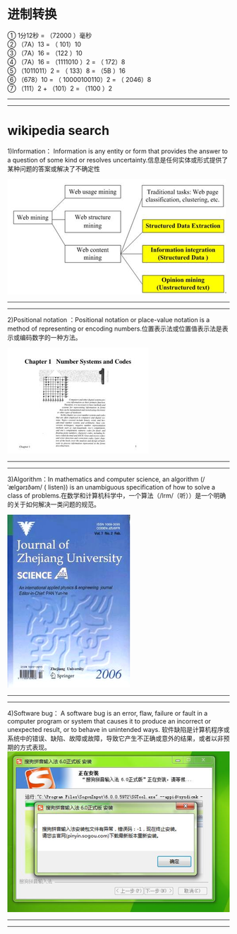 # 进制转换
① 1分12秒 = （72000 ）毫秒  
② （7A）13 = （ 101）10  
③ （7A）16 = （122 ）10   
④ （7A）16 = （1111010 ）2 = （ 172）8  
⑤ （1011011）2 = （ 133）8  = （5B ）16  
⑥ （678）10 = （ 10000100110）2 = （ 2046）8  
⑦ （111）2 + （101）2 = （1100 ）2       
***
***
# wikipedia search 
1)Information： Information is any entity or form that provides the answer to a question of some kind or resolves uncertainty.信息是任何实体或形式提供了某种问题的答案或解决了不确定性

![Information](images/W020091119340983423070.jpg)
***
***

2)Positional notation ：Positional notation or place-value notation is a method of representing or encoding numbers.位置表示法或位置值表示法是表示或编码数字的一种方法。


![Positional notation ](images/1_1270772.jpg)
***
***

3)Algorithm：In mathematics and computer science, an algorithm (/ˈælɡərɪðəm/ ( listen)) is an unambiguous specification of how to solve a class of problems.在数学和计算机科学中，一个算法（/lrm/（听））是一个明确的关于如何解决一类问题的规范。

![Algorithm](images/ZDYG200602.jpg)
***
***

4)Software bug： A software bug is an error, flaw, failure or fault in a computer program or system that causes it to produce an incorrect or unexpected result, or to behave in unintended ways. 软件缺陷是计算机程序或系统中的错误、缺陷、故障或故障，导致它产生不正确或意外的结果，或者以非预期的方式表现。
![Software bug](images/1107221855e49f1fe9fa89c52d.jpg)
***
***

